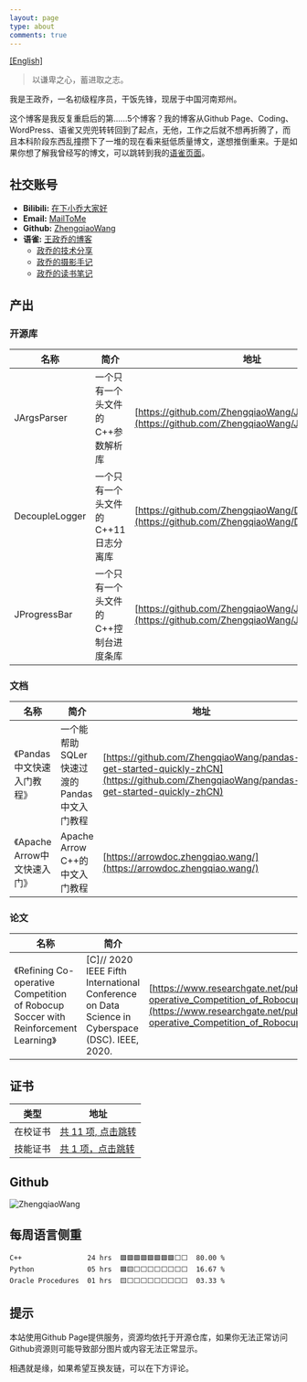 ```yaml
---
layout: page
type: about
comments: true
---
```


[[English]](aboutme_en.md)

<blockquote class="blockquote-center">以谦卑之心，蓄进取之志。</blockquote>

我是王政乔，一名初级程序员，干饭先锋，现居于中国河南郑州。

这个博客是我反复重启后的第......5个博客？我的博客从Github Page、Coding、WordPress、语雀又兜兜转转回到了起点，无他，工作之后就不想再折腾了，而且本科阶段东西乱撞攒下了一堆的现在看来挺低质量博文，遂想推倒重来。于是如果你想了解我曾经写的博文，可以跳转到我的[语雀页面](https://www.yuque.com/joger/blog)。

## 社交账号

- **Bilibili:** <a href="https://space.bilibili.com/83542572">在下小乔大家好</a>
- **Email:** <a href="mailto:me@zhengqiao.wang">MailToMe</a>
- **Github:** <a href="https://github.com/ZhengqiaoWang">ZhengqiaoWang</a>
- **语雀:** <a href="https://www.yuque.com/joger/blog">王政乔的博客</a>
  - <a href="https://www.yuque.com/joger/techshare">政乔的技术分享</a>
  - <a href="https://www.yuque.com/joger/gallary">政乔的摄影手记</a>
  - <a href="https://www.yuque.com/joger/read">政乔的读书笔记</a>

## 产出

### 开源库

| 名称  | 简介  | 地址  |
| --- | --- | --- |
| JArgsParser | 一个只有一个头文件的C++参数解析库 | [https://github.com/ZhengqiaoWang/JArgsParser](https://github.com/ZhengqiaoWang/JArgsParser) |
| DecoupleLogger | 一个只有一个头文件的C++11日志分离库 | [https://github.com/ZhengqiaoWang/DecoupleLogger](https://github.com/ZhengqiaoWang/DecoupleLogger) |
| JProgressBar | 一个只有一个头文件的C++控制台进度条库 | [https://github.com/ZhengqiaoWang/JProgressBar](https://github.com/ZhengqiaoWang/JProgressBar) |

### 文档

| 名称  | 简介  | 地址  |
| ---  | --- | --- |
| 《Pandas中文快速入门教程》 | 一个能帮助SQLer快速过渡的Pandas中文入门教程 | [https://github.com/ZhengqiaoWang/pandas-get-started-quickly-zhCN](https://github.com/ZhengqiaoWang/pandas-get-started-quickly-zhCN) |
| 《Apache Arrow中文快速入门》 | Apache Arrow C++的中文入门教程 | [https://arrowdoc.zhengqiao.wang/](https://arrowdoc.zhengqiao.wang/) |

### 论文

| 名称  | 简介  | 地址  |
| --- | --- | --- |
| 《Refining Co-operative Competition of Robocup Soccer with Reinforcement Learning》 | [C]// 2020 IEEE Fifth International Conference on Data Science in Cyberspace (DSC). IEEE, 2020. | [https://www.researchgate.net/publication/343802887_Refining_Co-operative_Competition_of_Robocup_Soccer_with_Reinforcement_Learning](https://www.researchgate.net/publication/343802887_Refining_Co-operative_Competition_of_Robocup_Soccer_with_Reinforcement_Learning)

## 证书

| 类型  | 地址  |
| --- | --- |
| 在校证书 | [共 11 项, 点击跳转](prize/school_prize.md) |
| 技能证书 | [共 1 项，点击跳转](prize/skill_prize.md) |

## Github

<img src="https://github-readme-stats.vercel.app/api?username=ZhengqiaoWang&show_icons=true&theme=default" alt="ZhengqiaoWang" />

## 每周语言侧重

```text
C++                24 hrs  🟩🟩🟩🟩🟩🟩🟩🟩⬜⬜  80.00 %
Python             05 hrs  🟩🟨⬜⬜⬜⬜⬜⬜⬜⬜  16.67 %
Oracle Procedures  01 hrs  🟨⬜⬜⬜⬜⬜⬜⬜⬜⬜  03.33 %
```

## 提示

本站使用Github Page提供服务，资源均依托于开源仓库，如果你无法正常访问Github资源则可能导致部分图片或内容无法正常显示。

相遇就是缘，如果希望互换友链，可以在下方评论。